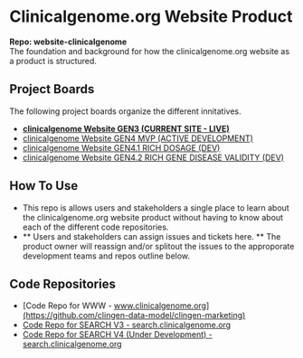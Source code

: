 # Clinicalgenome.org Website Product
**Repo: website-clinicalgenome**  
The foundation and background for how the clinicalgenome.org website as a product is structured.

## Project Boards
The following project boards organize the different innitatives. 
- **[clinicalgenome Website GEN3 (CURRENT SITE - LIVE)](https://github.com/orgs/clingen-data-model/projects/6)** 
- [clinicalgenome Website GEN4 MVP (ACTIVE DEVELOPMENT)](https://github.com/orgs/clingen-data-model/projects/7) 
- [clinicalgenome Website GEN4.1 RICH DOSAGE (DEV)](https://github.com/orgs/clingen-data-model/projects/8) 
- [clinicalgenome Website GEN4.2 RICH GENE DISEASE VALIDITY (DEV)](https://github.com/orgs/clingen-data-model/projects/9) 


## How To Use
- This repo is allows users and stakeholders a single place to learn about the clinicalgenome.org website product without having to know about each of the different code repositories.
- ** Users and stakeholders can assign issues and tickets here. **  The product owner will reassign and/or splitout the issues to the approporate development teams and repos outline below.


## Code Repositories
- [Code Repo for WWW - www.clinicalgenome.org](https://github.com/clingen-data-model/clingen-marketing) 
- [Code Repo for SEARCH V3 - search.clinicalgenome.org](https://github.com/clingen-data-model/clingen-knowledge)   
- [Code Repo for SEARCH V4 (Under Development) - search.clinicalgenome.org](https://github.com/clingen-data-model/website-clinicalgenome-search)  


